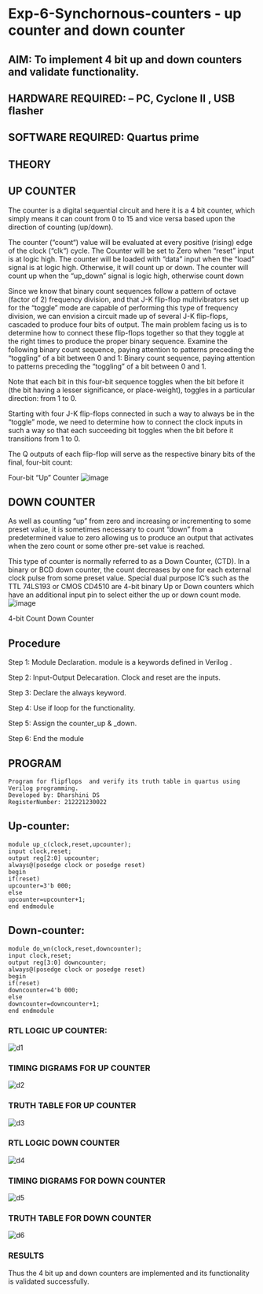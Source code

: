 # Exp-6-Synchornous-counters - up counter and down counter 
## AIM: To implement 4 bit up and down counters and validate  functionality.
## HARDWARE REQUIRED:  – PC, Cyclone II , USB flasher
## SOFTWARE REQUIRED:   Quartus prime
## THEORY 

## UP COUNTER 
The counter is a digital sequential circuit and here it is a 4 bit counter, which simply means it can count from 0 to 15 and vice versa based upon the direction of counting (up/down). 

The counter (“count“) value will be evaluated at every positive (rising) edge of the clock (“clk“) cycle.
The Counter will be set to Zero when “reset” input is at logic high.
The counter will be loaded with “data” input when the “load” signal is at logic high. Otherwise, it will count up or down.
The counter will count up when the “up_down” signal is logic high, otherwise count down

Since we know that binary count sequences follow a pattern of octave (factor of 2) frequency division, and that J-K flip-flop multivibrators set up for the “toggle” mode are capable of performing this type of frequency division, we can envision a circuit made up of several J-K flip-flops, cascaded to produce four bits of output.
The main problem facing us is to determine how to connect these flip-flops together so that they toggle at the right times to produce the proper binary sequence.
Examine the following binary count sequence, paying attention to patterns preceding the “toggling” of a bit between 0 and 1:
Binary count sequence, paying attention to patterns preceding the “toggling” of a bit between 0 and 1.

Note that each bit in this four-bit sequence toggles when the bit before it (the bit having a lesser significance, or place-weight), toggles in a particular direction: from 1 to 0.



 
 

Starting with four J-K flip-flops connected in such a way to always be in the “toggle” mode, we need to determine how to connect the clock inputs in such a way so that each succeeding bit toggles when the bit before it transitions from 1 to 0.

The Q outputs of each flip-flop will serve as the respective binary bits of the final, four-bit count:

 
 

Four-bit “Up” Counter
![image](https://user-images.githubusercontent.com/36288975/169644758-b2f4339d-9532-40c5-af40-8f4f8c942e2c.png)



## DOWN COUNTER 

As well as counting “up” from zero and increasing or incrementing to some preset value, it is sometimes necessary to count “down” from a predetermined value to zero allowing us to produce an output that activates when the zero count or some other pre-set value is reached.

This type of counter is normally referred to as a Down Counter, (CTD). In a binary or BCD down counter, the count decreases by one for each external clock pulse from some preset value. Special dual purpose IC’s such as the TTL 74LS193 or CMOS CD4510 are 4-bit binary Up or Down counters which have an additional input pin to select either the up or down count mode.
![image](https://user-images.githubusercontent.com/36288975/169644844-1a14e123-7228-4ed8-81a9-eb937dff4ac8.png)


4-bit Count Down Counter
## Procedure
Step 1: Module Declaration. module is a keywords defined in Verilog .

Step 2: Input-Output Delecaration. Clock and reset are the inputs.

Step 3: Declare the always keyword.

Step 4: Use if loop for the functionality.

Step 5: Assign the counter_up & _down.

Step 6: End the module

## PROGRAM 
```
Program for flipflops  and verify its truth table in quartus using Verilog programming.
Developed by: Dharshini DS
RegisterNumber: 212221230022
```
## Up-counter:
```
module up_c(clock,reset,upcounter);
input clock,reset;
output reg[2:0] upcounter;
always@(posedge clock or posedge reset)
begin
if(reset)
upcounter=3'b 000;
else
upcounter=upcounter+1;
end endmodule
```
## Down-counter:
```
module do_wn(clock,reset,downcounter);
input clock,reset;
output reg[3:0] downcounter;
always@(posedge clock or posedge reset)
begin
if(reset)
downcounter=4'b 000;
else
downcounter=downcounter+1;
end endmodule
```
### RTL LOGIC UP COUNTER:  
![d1](https://user-images.githubusercontent.com/93427345/202351923-6197eaef-93ef-418d-82ae-77979ed78fd8.png)

### TIMING DIGRAMS FOR UP COUNTER  
![d2](https://user-images.githubusercontent.com/93427345/202351933-5b8cb640-366e-40d5-9c81-27ebe6f2a41c.png)

### TRUTH TABLE FOR UP COUNTER
![d3](https://user-images.githubusercontent.com/93427345/202352072-c86614a2-a782-46de-ad57-df4646d8564b.png)

### RTL LOGIC DOWN COUNTER
![d4](https://user-images.githubusercontent.com/93427345/202352183-9c15daf3-c881-4dcc-baf5-a0e0ea18880a.png)

### TIMING DIGRAMS FOR DOWN COUNTER 
![d5](https://user-images.githubusercontent.com/93427345/202352202-2cf23c66-41fa-4545-948d-0a4717a40de6.png)

### TRUTH TABLE FOR DOWN COUNTER
![d6](https://user-images.githubusercontent.com/93427345/202352220-75ae4a2d-b549-44bc-b5cd-68c6850df32a.png)

### RESULTS 
Thus the 4 bit up and down counters are implemented and its functionality is validated successfully.
